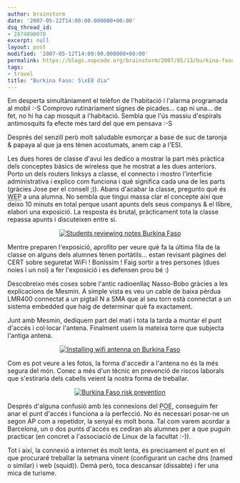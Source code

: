 ```yaml
---
author: brainstorm
date: '2007-05-12T14:00:00.000000+00:00'
dsq_thread_id:
- 2874890078
excerpt: null
layout: post
modified: '2007-05-12T14:00:00.000000+00:00'
permalink: https://blogs.nopcode.org/brainstorm/2007/05/13/burkina-faso-5e-dia/
tags:
- travel
title: "Burkina Faso: 5\xE8 dia"
---
```


Em desperta simultàniament el telèfon de l'habitació i l'alarma programada al mobil :-S Comprovo rutinàriament signes de picades... cap ni una... de fet, no hi ha cap mosquit a l'habitació. Sembla que l'ús massiu d'espirals antimosquits fa efecte més tard del que em pensava :-S

Després del senzill però molt saludable esmorçar a base de suc de taronja & papaya al que ja ens tènen acostumats, anem cap a l'ESI.

Les dues hores de classe d'avui les dedico a mostrar la part més pràctica dels conceptes bàsics de wireless que he mostrat a les dues anteriors. Porto un dels routers linksys a classe, el connecto i mostro l'interfície administrativa i explico com funciona i què significa cada una de les parts (gràcies Jose per el consell ;)). Abans d'acabar la classe, pregunto què és <acronym title='Wired Equivalent Privacy'>WEP</acronym> a una alumna. No sembla que tingui massa clar el concepte així que deixo 10 minuts en total perque usant apunts dels seus companys & el llibre, elabori una exposició. La resposta és brutal, pràcticament tota la classe repassa apunts i discuteixen entre sí. 

<div class='flickr_photo'>
  <center>
    <a href="https://www.flickr.com/photos/rvalls/2912221614/" title="Students reviewing notes Burkina Faso" target="_blank" class="flickr-image aligncenter"><img src="http://farm4.static.flickr.com/3172/2912221614_8e0cd606e4_m.jpg" alt="Students reviewing notes Burkina Faso" class="" /></a>
  </center>
</div>

<!--more-->

  
Mentre preparen l'exposició, aprofito per veure què fa la última fila de la classe on alguns dels alumnes tènen portàtils... estan revisant pàgines del CERT sobre seguretat WiFi ! Boníssim ! Faig sortir a tres persones (dues noies i un noi) a fer l'exposició i es defensen prou bé :) 

Descobreixo més coses sobre l'antic radioenllaç Nasso-Bobo gràcies a les explicacions de Mesmin. A simple vista es veu un cable de baixa pèrdua LMR400 connectat a un pigtail N a SMA que al seu torn està connectat a un sistema embedded que haig de determinar què fa exactament.

Junt amb Mesmin, dediquem part del matí i tota la tarda a muntar el punt d'accés i col·locar l'antena. Finalment usem la mateixa torre que subjecta l'antiga antena.

<div class='flickr_photo'>
  <center>
    <a href="https://www.flickr.com/photos/rvalls/2911461279/" title="Installing wifi antenna on Burkina Faso" target="_blank" class="flickr-image aligncenter"><img src="http://farm4.static.flickr.com/3122/2911461279_719a5472d4_m.jpg" alt="Installing wifi antenna on Burkina Faso" class="" /></a>
  </center>
</div>

Com es pot veure a les fotos, la forma d'accedir a l'antena no és la més segura del món. Conec a més d'un tècnic en prevenció de riscos laborals que s'estiraria dels cabells veient la nostra forma de treballar.

<div class='flickr_photo'>
  <center>
    <a href="https://www.flickr.com/photos/rvalls/2912288960/" title="Burkina Faso risk prevention" target="_blank" class="flickr-image aligncenter"><img src="http://farm4.static.flickr.com/3047/2912288960_94f28758f2_m.jpg" alt="Burkina Faso risk prevention" class="" /></a>
  </center>
</div>

Després d'alguna confusió amb les connexions del <acronym title='Power Over Ethernet'>POE</acronym>, conseguim fer anar el punt d'accés i funciona a la perfecció. No és necessari posar-ne un segon AP com a repetidor, la senyal és molt bona. Tal com varem acordar a Barcelona, un o dos punts d'accés es cediran als alumnes per a que puguin practicar (en concret a l'associació de Linux de la facultat :-)).

Tot i així, la connexió a internet és molt lenta, és precisament el punt en el que procuraré treballar la setmana vinent (configurant un cache dns (named o similar) i web (squid)). Demà però, toca descansar (dissabte) i fer una mica de turisme.